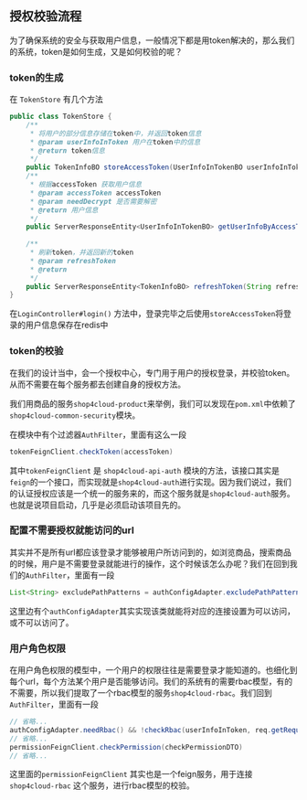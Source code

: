 ## 授权校验流程

为了确保系统的安全与获取用户信息，一般情况下都是用token解决的，那么我们的系统，token是如何生成，又是如何校验的呢？

### token的生成

在 `TokenStore` 有几个方法

```java
public class TokenStore {
	/**
	 * 将用户的部分信息存储在token中，并返回token信息
	 * @param userInfoInToken 用户在token中的信息
	 * @return token信息
	 */
    public TokenInfoBO storeAccessToken(UserInfoInTokenBO userInfoInToken) {}
    /**
	 * 根据accessToken 获取用户信息
	 * @param accessToken accessToken
	 * @param needDecrypt 是否需要解密
	 * @return 用户信息
	 */
	public ServerResponseEntity<UserInfoInTokenBO> getUserInfoByAccessToken(String accessToken, boolean needDecrypt) {}
    
	/**
	 * 刷新token，并返回新的token
	 * @param refreshToken
	 * @return
	 */
	public ServerResponseEntity<TokenInfoBO> refreshToken(String refreshToken) {}
}
```

在`LoginController#login()` 方法中，登录完毕之后使用`storeAccessToken`将登录的用户信息保存在redis中

### token的校验

在我们的设计当中，会一个授权中心，专门用于用户的授权登录，并校验token。从而不需要在每个服务都去创建自身的授权方法。

我们用商品的服务`shop4cloud-product`来举例，我们可以发现在`pom.xml`中依赖了`shop4cloud-common-security`模块。

在模块中有个过滤器`AuthFilter`，里面有这么一段

```java
tokenFeignClient.checkToken(accessToken)
```

其中`tokenFeignClient` 是 `shop4cloud-api-auth` 模块的方法，该接口其实是`feign`的一个接口，而实现就是`shop4cloud-auth`进行实现。因为我们说过，我们的认证授权应该是一个统一的服务来的，而这个服务就是`shop4cloud-auth`服务。也就是说项目启动，几乎是必须启动该项目先的。

### 配置不需要授权就能访问的url

其实并不是所有url都应该登录才能够被用户所访问到的，如浏览商品，搜索商品的时候，用户是不需要登录就能进行的操作，这个时候该怎么办呢？我们在回到我们的`AuthFilter`，里面有一段

```java
List<String> excludePathPatterns = authConfigAdapter.excludePathPatterns();
```
这里边有个`authConfigAdapter`其实实现该类就能将对应的连接设置为可以访问，或不可以访问了。

### 用户角色权限
在用户角色权限的模型中，一个用户的权限往往是需要登录才能知道的。也细化到每个url，每个方法某个用户是否能够访问。我们的系统有的需要rbac模型，有的不需要，所以我们提取了一个rbac模型的服务`shop4cloud-rbac`。我们回到`AuthFilter`，里面有一段

```java
// 省略...
authConfigAdapter.needRbac() && !checkRbac(userInfoInToken, req.getRequestURI(), req.getMethod())
// 省略...
permissionFeignClient.checkPermission(checkPermissionDTO)
// 省略...
```

这里面的`permissionFeignClient` 其实也是一个feign服务，用于连接 `shop4cloud-rbac` 这个服务，进行rbac模型的校验。
